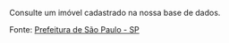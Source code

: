 Consulte um imóvel cadastrado na nossa base de dados. 

Fonte: [Prefeitura de São Paulo - SP](https://www.prefeitura.sp.gov.br/cidade/secretarias/fazenda/acesso_a_informacao/index.php?p=31501)
